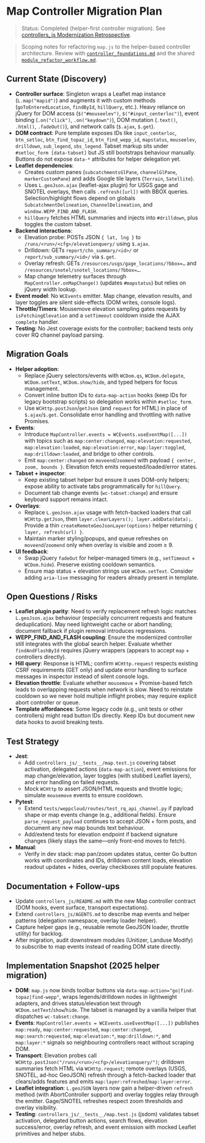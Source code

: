 # Map Controller Migration Plan
> Status: Completed (helper-first controller migration). See [controllers_js Modernization Retrospective](./controllers_js_jquery_retro.md).

> Scoping notes for refactoring `map.js` to the helper-based controller architecture. Review with [`controller_foundations.md`](./controller_foundations.md) and the shared [`module_refactor_workflow.md`](./module_refactor_workflow.md).

## Current State (Discovery)
- **Controller surface**: Singleton wraps a Leaflet map instance (`L.map("mapid")`) and augments it with custom methods (`goToEnteredLocation`, `findById`, `hillQuery`, etc.). Heavy reliance on jQuery for DOM access (`$("#mouseelev")`, `$("#input_centerloc")`), event binding (`.on("click")`, `.on("keydown")`), DOM mutation (`.text()`, `.html()`, `.fadeOut()`), and network calls (`$.ajax`, `$.get`).
- **DOM contract**: Pure template exposes IDs like `input_centerloc`, `btn_setloc`, `btn_find_topaz_id`, `btn_find_wepp_id`, `mapstatus`, `mouseelev`, `drilldown`, `sub_legend`, `sbs_legend`. Tabset markup sits under `#setloc_form [data-tabset]` but JS still bootstraps behaviour manually. Buttons do not expose `data-*` attributes for helper delegation yet.
- **Leaflet dependencies**:
  - Creates custom panes (`subcatchmentsGlPane`, `channelGlPane`, `markerCustomPane`) and adds Google tile layers (`Terrain`, `Satellite`).
  - Uses `L.geoJson.ajax` (leaflet-ajax plugin) for USGS gage and SNOTEL overlays, then calls `.refresh([url])` with BBOX queries. Selection/highlight flows depend on globals `SubcatchmentDelineation`, `ChannelDelineation`, and `window.WEPP_FIND_AND_FLASH`.
  - `hillQuery` fetches HTML summaries and injects into `#drilldown`, plus toggles the custom tabset.
- **Backend interactions**:
  - Elevation probe: POSTs JSON `{ lat, lng }` to `/runs/<run>/<cfg>/elevationquery/` using `$.ajax`.
  - Drilldown: GETs `report/chn_summary/<id>/` or `report/sub_summary/<id>/` via `$.get`.
  - Overlay refresh: GETs `/resources/usgs/gage_locations/?bbox=…` and `/resources/snotel/snotel_locations/?bbox=…`.
  - Map change telemetry surfaces through `MapController.onMapChange()` (updates `#mapstatus`) but relies on jQuery width lookup.
- **Event model**: No `WCEvents` emitter. Map change, elevation results, and layer toggles are silent side-effects (DOM writes, console logs).
- **Throttle/Timers**: Mousemove elevation sampling gates requests by `isFetchingElevation` and a `setTimeout` cooldown inside the AJAX `complete` handler.
- **Testing**: No Jest coverage exists for the controller; backend tests only cover RQ channel payload parsing.

## Migration Goals
- **Helper adoption**:
  - Replace jQuery selectors/events with `WCDom.qs`, `WCDom.delegate`, `WCDom.setText`, `WCDom.show/hide`, and typed helpers for focus management.
  - Convert inline button IDs to `data-map-action` hooks (keep IDs for legacy bootstrap scripts) so delegation works within `#setloc_form`.
  - Use `WCHttp.postJson`/`getJson` (and `request` for HTML) in place of `$.ajax`/`$.get`. Consolidate error handling and throttling with native Promises.
- **Events**:
  - Introduce `MapController.events = WCEvents.useEventMap([...])` with topics such as `map:center:changed`, `map:elevation:requested`, `map:elevation:loaded`, `map:elevation:error`, `map:layer:toggled`, `map:drilldown:loaded`, and bridge to other controls.
  - Emit `map:center:changed` on `moveend`/`zoomend` with payload `{ center, zoom, bounds }`. Elevation fetch emits requested/loaded/error states.
- **Tabset + inspector**:
  - Keep existing tabset helper but ensure it uses DOM-only helpers; expose ability to activate tabs programmatically for `hillQuery`.
  - Document tab change events (`wc-tabset:change`) and ensure keyboard support remains intact.
- **Overlays**:
  - Replace `L.geoJson.ajax` usage with fetch-backed loaders that call `WCHttp.getJson`, then `layer.clearLayers(); layer.addData(data);`. Provide a thin `createRemoteGeoJsonLayer(options)` helper returning `{ layer, refresh(url) }`.
  - Maintain marker styling/popups, and queue refreshes on `moveend`/`zoomend` only when overlay is visible and zoom ≥ 9.
- **UI feedback**:
  - Swap jQuery `fadeOut` for helper-managed timers (e.g., `setTimeout` + `WCDom.hide`). Preserve existing cooldown semantics.
  - Ensure map status + elevation strings use `WCDom.setText`. Consider adding `aria-live` messaging for readers already present in template.

## Open Questions / Risks
- **Leaflet plugin parity**: Need to verify replacement refresh logic matches `L.geoJson.ajax` behaviour (especially concurrent requests and feature deduplication). May need lightweight cache or abort handling; document fallback if plugin removal introduces regressions.
- **WEPP_FIND_AND_FLASH coupling**: Ensure the modernized controller still integrates with the global search helper. Evaluate whether `findAndFlashById` requires jQuery wrappers (appears to accept `map` + controllers directly).
- **Hill query**: Response is HTML; confirm `WCHttp.request` respects existing CSRF requirements (GET only) and update error handling to surface messages in inspector instead of silent console logs.
- **Elevation throttle**: Evaluate whether `mousemove` + Promise-based fetch leads to overlapping requests when network is slow. Need to reinstate cooldown so we never hold multiple inflight probes; may require explicit abort controller or queue.
- **Template affordances**: Some legacy code (e.g., unit tests or other controllers) might read button IDs directly. Keep IDs but document new data hooks to avoid breaking tests.

## Test Strategy
- **Jest**:
  - Add `controllers_js/__tests__/map.test.js` covering tabset activation, delegated actions (`data-map-action`), event emissions for map change/elevation, layer toggles (with stubbed Leaflet layers), and error handling on failed requests.
  - Mock `WCHttp` to assert JSON/HTML requests and throttle logic; simulate `mousemove` events to ensure cooldown.
- **Pytest**:
  - Extend `tests/weppcloud/routes/test_rq_api_channel.py` if payload shape or map events change (e.g., additional fields). Ensure `parse_request_payload` continues to accept JSON + form posts, and document any new map bounds text behaviour.
  - Add/extend tests for elevation endpoint if backend signature changes (likely stays the same—only front-end moves to fetch).
- **Manual**:
  - Verify in dev stack: map pan/zoom updates status, center Go button works with coordinates and IDs, drilldown content loads, elevation readout updates + hides, overlay checkboxes still populate features.

## Documentation + Follow-ups
- Update `controllers_js/README.md` with the new Map controller contract (DOM hooks, event surface, transport expectations).
- Extend `controllers_js/AGENTS.md` to describe map events and helper patterns (delegation namespace, overlay loader helper).
- Capture helper gaps (e.g., reusable remote GeoJSON loader, throttle utility) for backlog.
- After migration, audit downstream modules (Unitizer, Landuse Modify) to subscribe to map events instead of reading DOM state directly.

## Implementation Snapshot (2025 helper migration)
- **DOM**: `map.js` now binds toolbar buttons via `data-map-action="go|find-topaz|find-wepp"`, wraps legends/drilldown nodes in lightweight adapters, and drives status/elevation text through `WCDom.setText`/`show`/`hide`. The tabset is managed by a vanilla helper that dispatches `wc-tabset:change`.
- **Events**: `MapController.events = WCEvents.useEventMap([...])` publishes `map:ready`, `map:center:requested`, `map:center:changed`, `map:search:requested`, `map:elevation:*`, `map:drilldown:*`, and `map:layer:*` signals so neighbouring controllers react without scraping DOM.
- **Transport**: Elevation probes call `WCHttp.postJson("/runs/<run>/<cfg>/elevationquery/")`; drilldown summaries fetch HTML via `WCHttp.request`; remote overlays (USGS, SNOTEL, ad-hoc GeoJSON) refresh through a fetch-backed loader that clears/adds features and emits `map:layer:refreshed`/`map:layer:error`.
- **Leaflet integration**: `L.geoJSON` layers now gain a helper-driven `refresh` method (with AbortController support) and overlay toggles relay through the emitter. Gage/SNOTEL refreshes respect zoom thresholds and overlay visibility.
- **Testing**: `controllers_js/__tests__/map.test.js` (jsdom) validates tabset activation, delegated button actions, search flows, elevation success/error, overlay refresh, and event emission with mocked Leaflet primitives and helper stubs.
